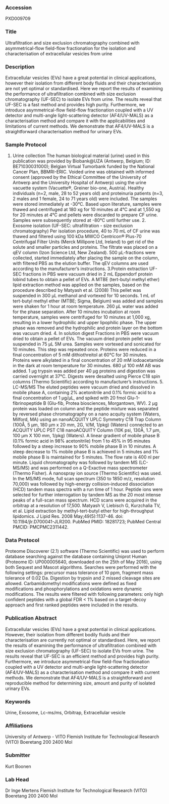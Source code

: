 ### Accession
PXD009709

### Title
Ultrafiltration and size exclusion chromatography combined with asymmetrical-flow field-flow fractionation for the isolation and characterisation of extracellular vesicles from urine

### Description
Extracellular vesicles (EVs) have a great potential in clinical applications, however their isolation from different body fluids and their characterisation are not yet optimal or standardised. Here we report the results of examining the performance of ultrafiltration combined with size exclusion chromatography (UF-SEC) to isolate EVs from urine. The results reveal that UF-SEC is a fast method and provides high purity. Furthermore, we introduce asymmetrical-flow field-flow fractionation coupled with a UV detector and multi-angle light-scattering detector (AF4/UV-MALS) as a characterisation method and compare it with the applicabilities and limitations of current methods. We demonstrate that AF4/UV-MALS is a straightforward characterisation method for urinary EVs.

### Sample Protocol
1. Urine collection The human biological material (urine) used in this publication was provided by Biobank@UZA (Antwerp, Belgium; ID: BE71030031000); Belgian Virtual Tumorbank funded by the National Cancer Plan, BBMRI-ERIC. Voided urine was obtained with informed consent (approved by the Ethical Committee of the University of Antwerp and the University Hospital of Antwerp) using the urine vacuette system (Vacuette®, Greiner bio-one, Austria). Healthy individuals (n=2, male, 28 to 52 years old) and proteinuria patients (n=3, 2 males and 1 female, 24 to 71 years old) were included. The samples were stored immediately at -30°C. Based upon literature, samples were thawed and centrifuged at 180 xg for 10 minutes at 4°C and at 1,550 xg for 20 minutes at 4°C and pellets were discarded to prepare CF urine. Samples were subsequently stored at -80°C until further use. 2. Exosome isolation (UF-SEC: ultrafiltration - size exclusion chromatography) Per isolation procedure, 40 to 70 mL of CF urine was thawed and filtered using 100 kDa MWCO Centricon® Plus-70 Centrifugal Filter Units (Merck Millipore Ltd, Ireland) to get rid of the solute and smaller particles and proteins. The filtrate was placed on a qEV column (Izon Science Ltd, New Zealand). 500 µL-fractions were collected, started immediately after placing the sample on the column, with filtered PBS as the elution buffer. The qEV columns are used according to the manufacturer’s instructions.  3.Protein extraction UF-SEC fractions in PBS were vacuum dried in 2 mL Eppendorf protein lobind tubes to obtain a pellet of EVs. A MTBE (tert-butyl methyl ether) lipid extraction method was applied on the samples, based on the procedure described by Matyash et al. (2008) This pellet was suspended in 300 µL methanol and vortexed for 10 seconds. 1 mL of tert-butyl methyl ether (MTBE; Sigma, Belgium) was added and samples were shaken for 1 hour at room temperature. 260 µL water was added for the phase separation. After 10 minutes incubation at room temperature, samples were centrifuged for 10 minutes at 1,000 xg, resulting in a lower hydrophilic and upper lipophilic phase. The upper phase was removed and the hydrophilic and protein layer on the bottom was vacuum dried.   4. In solution digest Fractions in PBS were vacuum dried to obtain a pellet of EVs. The vacuum dried protein pellet was suspended in 75 µL 5M urea. Samples were vortexed and sonicated for 10 minutes. This step was repeated once. Proteins were reduced in a final concentration of 5 mM dithiothreitol at 60°C for 30 minutes. Proteins were alkylated in a final concentration of 20 mM iodoacetamide in the dark at room temperature for 30 minutes. 680 µl 100 mM AB was added. 1 µg trypsin was added per 40 µg proteins and digestion was carried overnight at 37°C. Digests were desalted using Pierce C18 spin columns (Thermo Scientific) according to manufacturer’s instructions. 5. LC-MS/MS The eluted peptides were vacuum dried and dissolved in mobile phase A, containing 2% acetonitrile and 0.1% formic acid to a final concentration of 1 µg/µL, and spiked with 20 fmol Glu-1-fibrinopeptide B (Glu-fib, Protea biosciences, Morgantown, WV). 2 µg protein was loaded on column and the peptide mixture was separated by reversed phase chromatography on a nano acquity system (Waters, Milford, MA) using an nanoACQUITY UPLC Symmetry C18 Trap Column (100Å, 5 µm, 180 µm x 20 mm, 2G, V/M, 1/pkg) (Waters) connected to an ACQUITY UPLC PST C18 nanoACQUITY Column (10K psi, 130Å, 1.7 µm, 100 µm X 100 mm, 1/pkg) (Waters). A linear gradient of mobile phase B (0.1% formic acid in 98% acetonitrile) from 1 to 45% in 95 minutes followed by a steep increase to 90% mobile phase B in 10 minutes. A steep decrease to 1% mobile phase B is achieved in 5 minutes and 1% mobile phase B is maintained for 5 minutes. The flow rate is 400 nl per minute. Liquid chromatography was followed by tandem MS (LC-MS/MS) and was performed on a Q-Exactive mass spectrometer (Thermo Fisher). A nanospray ion source (Thermo Scientific) was used. In the MS/MS mode, full scan spectrum (350 to 1850 m/z, resolution 70,000) was followed by high-energy collision-induced dissociation (HCD) tandem mass spectra with a run time of 1 hour. Peptide ions were selected for further interrogation by tandem MS as the 20 most intense peaks of a full-scan mass spectrum. HCD scans were acquired in the orbitrap at a resolution of 17,500.  Matyash V, Liebisch G, Kurzchalia TV, et al. Lipid extraction by methyl-tert-butyl ether for high-throughput lipidomics. J Lipid Res. 2008 May;49(5):1137-46. doi: 10.1194/jlr.D700041-JLR200. PubMed PMID: 18281723; PubMed Central PMCID: PMCPMC2311442.

### Data Protocol
Proteome Discoverer (2.1) software (Thermo Scientific) was used to perform database searching against the database containing Uniprot Human (Proteome ID: UP000005640, downloaded on the 25th of May 2016), using both Sequest and Mascot algorithms. Searches were performed with the following settings: precursor mass tolerance of 10 ppm, fragment mass tolerance of 0.02 Da. Digestion by trypsin and 2 missed cleavage sites are allowed. Carbamidomethyl modifications were defined as fixed modifications and phosphorylations and oxidations were dynamic modifications. The results were filtered with following parameters: only high confident peptides with a global FDR < 1% based on a target-decoy approach and first ranked peptides were included in the results.

### Publication Abstract
Extracellular vesicles (EVs) have a great potential in clinical applications. However, their isolation from different bodily fluids and their characterisation are currently not optimal or standardised. Here, we report the results of examining the performance of ultrafiltration combined with size exclusion chromatography (UF-SEC) to isolate EVs from urine. The results reveal that UF-SEC is an efficient method and provides high purity. Furthermore, we introduce asymmetrical-flow field-flow fractionation coupled with a UV detector and multi-angle light-scattering detector (AF4/UV-MALS) as a characterisation method and compare it with current methods. We demonstrate that AF4/UV-MALS is a straightforward and reproducible method for determining size, amount and purity of isolated urinary EVs.

### Keywords
Urine, Exosome, Lc-ms/ms, Orbitrap, Extracellular vesicle

### Affiliations
University of Antwerp - VITO
Flemish Institute for Technological Research (VITO) Boeretang 200 2400 Mol

### Submitter
Kurt Boonen

### Lab Head
Dr Inge Mertens
Flemish Institute for Technological Research (VITO) Boeretang 200 2400 Mol


